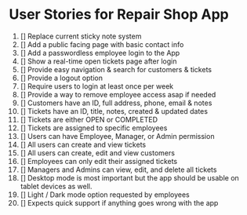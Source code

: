 # User Stories for Repair Shop App

1. [] Replace current sticky note system
2. [] Add a public facing page with basic contact info
3. [] Add a passwordless employee login to the App
4. [] Show a real-time open tickets page after login
5. [] Provide easy navigation & search for customers & tickets
6. [] Provide a logout option
7. [] Require users to login at least once per week
8. [] Provide a way to remove employee access asap if needed
9. [] Customers have an ID, full address, phone, email & notes
10. [] Tickets have an ID, title, notes, created & updated dates
11. [] Tickets are either OPEN or COMPLETED
12. [] Tickets are assigned  to specific employees
13. [] Users can have Employee, Manager, or Admin permission
14. [] All users can create and view tickets
15. [] All users can create, edit and view customers
16. [] Employees can only edit their assigned tickets
17. [] Managers and Admins can view, edit, and delete all tickets
18. [] Desktop mode is most important but the app should be usable on tablet devices as well.
19. [] Light / Dark mode option requested by employees
20. [] Expects quick support if anything goes wrong with the app


